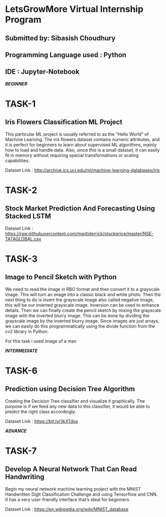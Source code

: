 # LetsGrowMore Virtual Internship Program

## Submitted by: Sibasish Choudhury
## Programming Language used : Python
## IDE : Jupyter-Notebook

***BEGINNER***
# TASK-1
## Iris Flowers Classification ML Project
This particular ML project is usually referred to as the “Hello World” of Machine Learning. The iris flowers dataset contains numeric attributes, and it is perfect for beginners to learn about supervised ML algorithms, mainly how to load and handle data. Also, since this is a small dataset, it can easily fit in memory without requiring special transformations or scaling capabilities.

Dataset Link : http://archive.ics.uci.edu/ml/machine-learning-databases/iris

# TASK-2
## Stock Market Prediction And Forecasting Using Stacked LSTM
Dataset Link : https://raw.githubusercontent.com/mwitiderrick/stockprice/master/NSE-TATAGLOBAL.csv

# TASK-3
## Image to Pencil Sketch with Python
We need to read the image in RBG format and then convert it to a grayscale image. This will turn an image into a classic black and white photo. Then the next thing to do is invert the grayscale image also called negative image, this will be our inverted grayscale image. Inversion can be used to enhance details. Then we can finally create the pencil sketch by mixing the grayscale image with the inverted blurry image. This can be done by dividing the grayscale image by the inverted blurry image. Since images are just arrays, we can easily do this programmatically using the divide function from the cv2 library in Python.

For this task i used image of a man

***INTERMEDIATE***
# TASK-6
## Prediction using Decision Tree Algorithm
Creating the Decision Tree classifier and visualize it graphically. The purpose is if we feed any new data to this classifier, it would be able to predict the right class accordingly.

Dataset Link : https://bit.ly/3kXTdox

***ADVANCE***
# TASK-7
## Develop A Neural Network That Can Read Handwriting
Begin my neural network machine learning project with the MNIST Handwritten Digit Classification Challenge and using Tensorflow and CNN. It has a very user-friendly interface that’s ideal for beginners.

Dataset Link : https://en.wikipedia.org/wiki/MNIST_database


